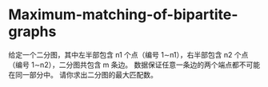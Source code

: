 # Maximum-matching-of-bipartite-graphs
给定一个二分图，其中左半部包含 n1 个点（编号 1∼n1），右半部包含 n2 个点（编号 1∼n2），二分图共包含 m 条边。  数据保证任意一条边的两个端点都不可能在同一部分中。  请你求出二分图的最大匹配数。
